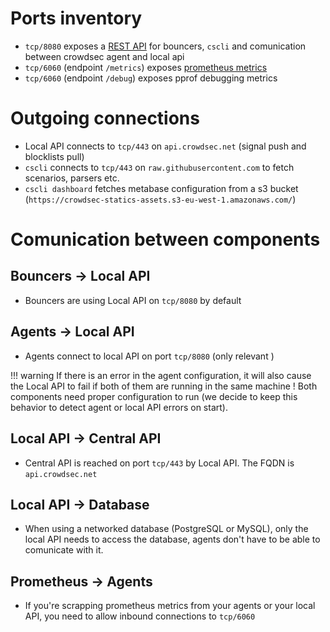 
# Ports inventory

 - `tcp/8080` exposes a [REST API](https://crowdsecurity.github.io/api_doc/index.html?urls.primaryName=LAPI) for bouncers, `cscli` and comunication between crowdsec agent and local api
 - `tcp/6060` (endpoint `/metrics`) exposes [prometheus metrics](https://doc.crowdsec.net/Crowdsec/v1/observability/prometheus/)
 - `tcp/6060` (endpoint `/debug`) exposes pprof debugging metrics

# Outgoing connections

 - Local API connects to `tcp/443` on `api.crowdsec.net` (signal push and blocklists pull)
 - `cscli` connects to `tcp/443` on `raw.githubusercontent.com` to fetch scenarios, parsers etc.
 - `cscli dashboard` fetches metabase configuration from a s3 bucket (`https://crowdsec-statics-assets.s3-eu-west-1.amazonaws.com/`)



# Comunication between components

## Bouncers -> Local API

 - Bouncers are using Local API on `tcp/8080` by default

## Agents -> Local API

 - Agents connect to local API on port `tcp/8080` (only relevant )

!!! warning
    If there is an error in the agent configuration, it will also cause the Local API to fail if both of them are running in the same machine !
    Both components need proper configuration to run (we decide to keep this behavior to detect agent or local API errors on start).

## Local API -> Central API

 - Central API is reached on port `tcp/443` by Local API. The FQDN is `api.crowdsec.net`

## Local API -> Database

 - When using a networked database (PostgreSQL or MySQL), only the local API needs to access the database, agents don't have to be able to comunicate with it.

## Prometheus -> Agents

 - If you're scrapping prometheus metrics from your agents or your local API, you need to allow inbound connections to `tcp/6060`



